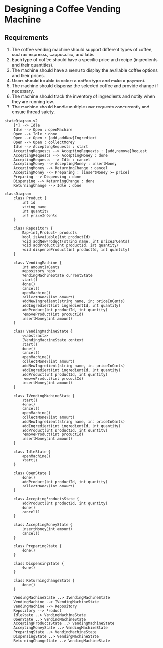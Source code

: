 # Designing a Coffee Vending Machine

## Requirements
1. The coffee vending machine should support different types of coffee, such as espresso, cappuccino, and latte.
1. Each type of coffee should have a specific price and recipe (ingredients and their quantities).
1. The machine should have a menu to display the available coffee options and their prices.
1. Users should be able to select a coffee type and make a payment.
1. The machine should dispense the selected coffee and provide change if necessary.
1. The machine should track the inventory of ingredients and notify when they are running low.
1. The machine should handle multiple user requests concurrently and ensure thread safety.

```mermaid
stateDiagram-v2
    [*] --> Idle
    Idle --> Open : openMachine
    Open --> Idle : done
    Open --> Open : [add,addNew]Ingredient
    Open --> Open : collectMoney
    Idle --> AcceptingRequests : start
    AcceptingRequests --> AcceptingRequests : [add,remove]Request
    AcceptingRequests --> AcceptingMoney : done
    AcceptingRequests --> Idle : cancel
    AcceptingMoney --> AcceptingMoney : insertMoney
    AcceptingMoney --> ReturningChange : cancel
    AcceptingMoney --> Preparing : [insertMoney >= price]
    Preparing --> Dispensing : done
    Dispensing --> ReturningChange : done
    ReturningChange --> Idle : done
```

```mermaid
classDiagram
    class Product {
        int id
        string name
        int quantity
        int priceInCents
    }

    class Repository {
        Map~int,Product~ products
        bool isAvailable(int productId)
        void addNewProduct(string name, int priceInCents)
        void addProduct(int productId, int quantity)
        void dispenseProduct(int productId, int quantity)
    }

    class VendingMachine {
        int amountInCents
        Repository repo
        VendingMachineState currentState
        start()
        done()
        cancel()
        openMachine()
        collectMoney(int amount)
        addNewIngredient(string name, int priceInCents)
        addIngredient(int ingredientId, int quantity)
        addProduct(int productId, int quantity)
        removeProduct(int productId)
        insertMoney(int amount)
    }

    class VendingMachineState {
        <<abstract>>
        IVendingMachineState context
        start()
        done()
        cancel()
        openMachine()
        collectMoney(int amount)
        addNewIngredient(string name, int priceInCents)
        addIngredient(int ingredientId, int quantity)
        addProduct(int productId, int quantity)
        removeProduct(int productId)
        insertMoney(int amount)
    }

    class IVendingMachineState {
        start()
        done()
        cancel()
        openMachine()
        collectMoney(int amount)
        addNewIngredient(string name, int priceInCents)
        addIngredient(int ingredientId, int quantity)
        addProduct(int productId, int quantity)
        removeProduct(int productId)
        insertMoney(int amount)
    }

    class IdleState {
        openMachine()
        start()
    }

    class OpenState {
        done()
        addProduct(int productId, int quantity)
        collectMoney(int amount)
    }

    class AcceptingProductsState {
        addProduct(int productId, int quantity)
        done()
        cancel()
    }

    class AcceptingMoneyState {
        insertMoney(int amount)
        cancel()
    }

    class PreparingState {
        done()
    }

    class DispensingState {
        done()
    }

    class ReturningChangeState {
        done()
    }

    VendingMachineState ..> IVendingMachineState
    VendingMachine ..> IVendingMachineState
    VendingMachine --> Repository
    Repository --> Product
    IdleState ..> VendingMachineState
    OpenState ..> VendingMachineState
    AcceptingProductsState ..> VendingMachineState
    AcceptingMoneyState ..> VendingMachineState
    PreparingState ..> VendingMachineState
    DispensingState ..> VendingMachineState
    ReturningChangeState ..> VendingMachineState
```
